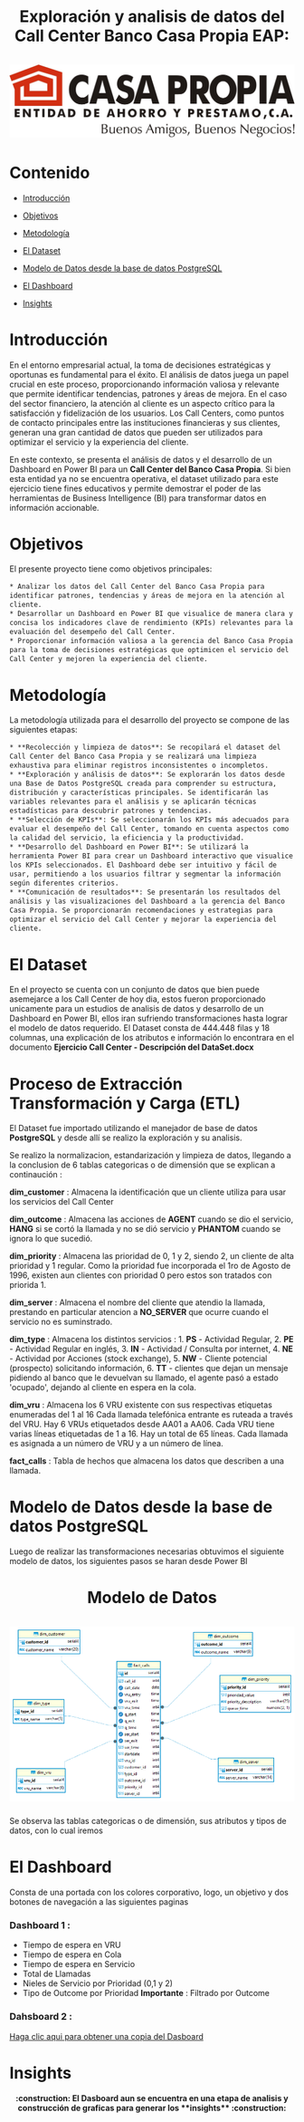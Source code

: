<div align="center">
  <h1 align="center">
    Exploración y analisis de datos del Call Center Banco Casa Propia EAP:  
    <br />
    <br />
      <img src="./img/Casa_Propia.jpg" alt="Dashboard">
  </h1>
</div>

# Contenido 

* [Introducción](#Introducción)

* [Objetivos](#Objetivos)

* [Metodología](#Metodología)

* [El Dataset](#El-Dataset)

* [Modelo de Datos desde la base de datos PostgreSQL](#Modelo-de-Datos-desde-la-base-de-datos-PostgreSQL)

* [El Dashboard](#El-Dashboard)

* [Insights](#Insights)


# Introducción

En el entorno empresarial actual, la toma de decisiones estratégicas y oportunas es fundamental para el éxito. El análisis de datos juega un papel crucial en este proceso, proporcionando información valiosa y relevante que permite identificar tendencias, patrones y áreas de mejora. En el caso del sector financiero, la atención al cliente es un aspecto crítico para la satisfacción y fidelización de los usuarios. Los Call Centers, como puntos de contacto principales entre las instituciones financieras y sus clientes, generan una gran cantidad de datos que pueden ser utilizados para optimizar el servicio y la experiencia del cliente.

En este contexto, se presenta el análisis de datos y el desarrollo de un Dashboard en Power BI para un **Call Center del Banco Casa Propia**. Si bien esta entidad ya no se encuentra operativa, el dataset utilizado para este ejercicio tiene fines educativos y permite demostrar el poder de las herramientas de Business Intelligence (BI) para transformar datos en información accionable.

# Objetivos

El presente proyecto tiene como objetivos principales:

    * Analizar los datos del Call Center del Banco Casa Propia para identificar patrones, tendencias y áreas de mejora en la atención al cliente.
    * Desarrollar un Dashboard en Power BI que visualice de manera clara y concisa los indicadores clave de rendimiento (KPIs) relevantes para la evaluación del desempeño del Call Center.
    * Proporcionar información valiosa a la gerencia del Banco Casa Propia para la toma de decisiones estratégicas que optimicen el servicio del Call Center y mejoren la experiencia del cliente.

# Metodología

La metodología utilizada para el desarrollo del proyecto se compone de las siguientes etapas:

    * **Recolección y limpieza de datos**: Se recopilará el dataset del Call Center del Banco Casa Propia y se realizará una limpieza exhaustiva para eliminar registros inconsistentes o incompletos.
    * **Exploración y análisis de datos**: Se explorarán los datos desde una Base de Datos PostgreSQL creada para comprender su estructura, distribución y características principales. Se identificarán las variables relevantes para el análisis y se aplicarán técnicas estadísticas para descubrir patrones y tendencias.
    * **Selección de KPIs**: Se seleccionarán los KPIs más adecuados para evaluar el desempeño del Call Center, tomando en cuenta aspectos como la calidad del servicio, la eficiencia y la productividad.
    * **Desarrollo del Dashboard en Power BI**: Se utilizará la herramienta Power BI para crear un Dashboard interactivo que visualice los KPIs seleccionados. El Dashboard debe ser intuitivo y fácil de usar, permitiendo a los usuarios filtrar y segmentar la información según diferentes criterios.
    * **Comunicación de resultados**: Se presentarán los resultados del análisis y las visualizaciones del Dashboard a la gerencia del Banco Casa Propia. Se proporcionarán recomendaciones y estrategias para optimizar el servicio del Call Center y mejorar la experiencia del cliente.

# El Dataset

En el proyecto se cuenta con un conjunto de datos que bien puede asemejarce a los Call Center de hoy dia, estos fueron proporcionado unicamente para un estudios de analisis de datos y desarrollo de un Dashboard en Power BI, ellos iran sufriendo transformaciones hasta lograr el modelo de datos requerido. El Dataset consta de 444.448 filas y 18 columnas, una explicación de los atributos e información lo encontrara en el documento **Ejercicio Call Center - Descripción del DataSet.docx**

# Proceso de Extracción Transformación y Carga (ETL) 

El Dataset fue importado utilizando el manejador de base de datos **PostgreSQL** y desde allí se realizo la exploración y su analisis.

Se realizo la normalizacion, estandarización y limpieza de datos, llegando a la conclusion de 6 tablas categoricas o de dimensión que se explican a continaución :

**dim_customer** : Almacena la identificación que un cliente utiliza para usar los servicios del Call Center

**dim_outcome** : Almacena las acciones de **AGENT** cuando se dio el servicio, **HANG** si se cortó la llamada y no se dió servicio y **PHANTOM** cuando se ignora lo que sucedió.

**dim_priority** : Almacena las prioridad de 0, 1 y 2, siendo 2, un cliente de alta prioridad y 1 regular. Como la prioridad fue incorporada el 1ro de Agosto de 1996, existen aun clientes con prioridad 0 pero estos son tratados con priorida 1.

**dim_server** : Almacena el nombre del cliente que atendio la llamada, prestando en particular atencion a **NO_SERVER** que ocurre cuando el servicio no es suminstrado.

**dim_type** : Almacena los distintos servicios : 1. **PS** - Actividad Regular, 2. **PE** - Actividad Regular en inglés, 3. **IN** - Actividad / Consulta por internet, 4. **NE** - Actividad por Acciones (stock exchange), 5. **NW** - Cliente potencial (prospecto) solicitando información, 6. **TT** - clientes que dejan un mensaje pidiendo al banco que le devuelvan su llamado, el agente pasó a estado 'ocupado', dejando al cliente en espera en la cola.   

**dim_vru** : Almacena los 6 VRU existente con sus respectivas etiquetas enumeradas del 1 al 16 Cada llamada telefónica entrante es ruteada a través del VRU. Hay 6 VRUs etiquetados desde  AA01 a AA06. Cada VRU tiene varias líneas etiquetadas de 1 a 16. Hay un total de 65 líneas. Cada llamada es asignada a un número de VRU y a un número de línea.

**fact_calls** : Tabla de hechos que almacena los datos que describen a una llamada.

# Modelo de Datos desde la base de datos PostgreSQL

Luego de realizar las transformaciones necesarias obtuvimos el siguiente modelo de datos, los siguientes pasos se haran desde Power BI

<div align="center">
  <h1 align="center">
    Modelo de Datos
    <br />
    <br />
      <img src="./img/Modelo_Datos.png" alt="Dashboard">
  </h1>
</div>

Se observa las tablas categoricas o de dimensión, sus atributos y tipos de datos, con lo cual iremos  

# El Dashboard

Consta de una portada con los colores corporativo, logo, un objetivo y dos botones de navegación a las siguientes paginas 

### Dashboard 1 :
* Tiempo de espera en VRU
* Tiempo de espera en Cola
* Tiempo de espera en Servicio
* Total de Llamadas 
* Nieles de Servicio por Prioridad (0,1 y 2)
* Tipo de Outcome por Prioridad
**Importante** : Filtrado por Outcome

### Dahsboard 2 : 


[Haga clic aqui para obtener una copia del Dasboard](info/DashboardCasaPropia.pdf)

# Insights

<h4 align="center">
:construction: El Dasboard aun se encuentra en una etapa de analisis y construcción de graficas para generar los **insights**  :construction:
</h4>

